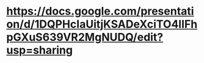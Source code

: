 # https://docs.google.com/presentation/d/1DQPHcIaUitjKSADeXciTO4lIFhpGXuS639VR2MgNUDQ/edit?usp=sharing
